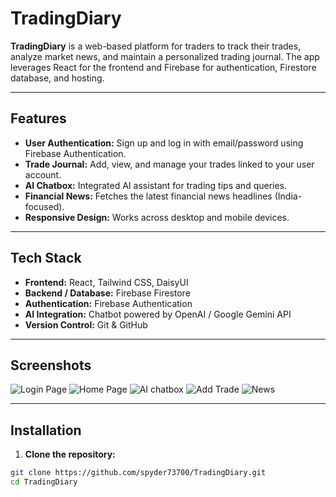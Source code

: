 # TradingDiary

**TradingDiary** is a web-based platform for traders to track their trades, analyze market news, and maintain a personalized trading journal. The app leverages React for the frontend and Firebase for authentication, Firestore database, and hosting.

---

## Features

- **User Authentication:** Sign up and log in with email/password using Firebase Authentication.
- **Trade Journal:** Add, view, and manage your trades linked to your user account.
- **AI Chatbox:** Integrated AI assistant for trading tips and queries.
- **Financial News:** Fetches the latest financial news headlines (India-focused).
- **Responsive Design:** Works across desktop and mobile devices.

---

## Tech Stack

- **Frontend:** React, Tailwind CSS, DaisyUI
- **Backend / Database:** Firebase Firestore
- **Authentication:** Firebase Authentication
- **AI Integration:** Chatbot powered by OpenAI / Google Gemini API
- **Version Control:** Git & GitHub

---

## Screenshots
![Login Page](<img width="1752" height="854" alt="image" src="https://github.com/user-attachments/assets/678dbdd2-b72a-49d2-9e56-45a6e0990840" />
)
![Home Page](<img width="1919" height="967" alt="image" src="https://github.com/user-attachments/assets/3070ad94-3e4e-46fa-b819-1537ff304ab9" />
)
![AI chatbox](<img width="1918" height="973" alt="image" src="https://github.com/user-attachments/assets/5ed0f322-c48b-4260-9817-60bb9074f9b8" />
)
![Add Trade](<img width="1919" height="907" alt="image" src="https://github.com/user-attachments/assets/c63e4055-6d68-4bc4-8312-03b8b784c029" />
)
![News](<img width="1919" height="886" alt="image" src="https://github.com/user-attachments/assets/348c2adf-7336-4d45-ae78-004bda891e7d" />
)

---

## Installation

1. **Clone the repository:**

```bash
git clone https://github.com/spyder73700/TradingDiary.git
cd TradingDiary
